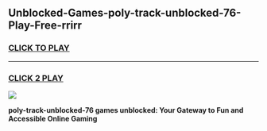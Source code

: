 
## Unblocked-Games-poly-track-unblocked-76-Play-Free-rrirr
<h3>
<a href="https://premium76.site?title=poly-track-unblocked-76&ref=20M">CLICK TO PLAY</a></h3>
<hr>

<h3>
<a href="https://premium76.site?title=poly-track-unblocked-76&ref=20M">CLICK 2 PLAY</a>
  
</h3>

<a href="https://premium76.site?title=poly-track-unblocked-76&ref=19M"><img src="https://clearcache.store/games.png"></a>


**poly-track-unblocked-76 games unblocked: Your Gateway to Fun and Accessible Online Gaming**
